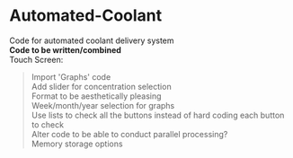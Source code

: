 # Automated-Coolant
Code for automated coolant delivery system  
**Code to be written/combined**  
Touch Screen:  
  > Import 'Graphs' code   
  > Add slider for concentration selection  
  > Format to be aesthetically pleasing  
  > Week/month/year selection for graphs  
  > Use lists to check all the buttons instead of hard coding each button to check  
Alter code to be able to conduct parallel processing?  
Memory storage options  
